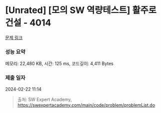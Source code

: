 # [Unrated] [모의 SW 역량테스트] 활주로 건설 - 4014 

[문제 링크](https://swexpertacademy.com/main/code/problem/problemDetail.do?contestProbId=AWIeW7FakkUDFAVH) 

### 성능 요약

메모리: 22,480 KB, 시간: 125 ms, 코드길이: 4,411 Bytes

### 제출 일자

2024-02-22 11:14



> 출처: SW Expert Academy, https://swexpertacademy.com/main/code/problem/problemList.do